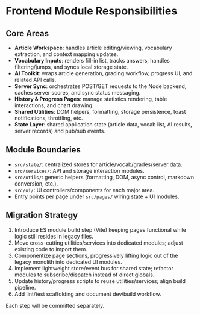 # Frontend Module Responsibilities

## Core Areas

- **Article Workspace**: handles article editing/viewing, vocabulary extraction, and context mapping updates.
- **Vocabulary Inputs**: renders fill-in list, tracks answers, handles filtering/jumps, and syncs local storage state.
- **AI Toolkit**: wraps article generation, grading workflow, progress UI, and related API calls.
- **Server Sync**: orchestrates POST/GET requests to the Node backend, caches server scores, and sync status messaging.
- **History & Progress Pages**: manage statistics rendering, table interactions, and chart drawing.
- **Shared Utilities**: DOM helpers, formatting, storage persistence, toast notifications, throttling, etc.
- **State Layer**: shared application state (article data, vocab list, AI results, server records) and pub/sub events.

## Module Boundaries

- `src/state/`: centralized stores for article/vocab/grades/server data.
- `src/services/`: API and storage interaction modules.
- `src/utils/`: generic helpers (formatting, DOM, async control, markdown conversion, etc.).
- `src/ui/`: UI controllers/components for each major area.
- Entry points per page under `src/pages/` wiring state + UI modules.

## Migration Strategy

1. Introduce ES module build step (Vite) keeping pages functional while logic still resides in legacy files.
2. Move cross-cutting utilities/services into dedicated modules; adjust existing code to import them.
3. Componentize page sections, progressively lifting logic out of the legacy monolith into dedicated UI modules.
4. Implement lightweight store/event bus for shared state; refactor modules to subscribe/dispatch instead of direct globals.
5. Update history/progress scripts to reuse utilities/services; align build pipeline.
6. Add lint/test scaffolding and document dev/build workflow.

Each step will be committed separately.
